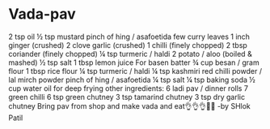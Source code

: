 # Vada-pav
2 tsp oil
½ tsp mustard
pinch of hing / asafoetida
few curry leaves
1 inch ginger (crushed)
2 clove garlic (crushed)
1 chilli (finely chopped)
2 tbsp coriander (finely chopped)
¼ tsp turmeric / haldi
2 potato / aloo (boiled & mashed)
½ tsp salt
1 tbsp lemon juice
For basen batter
¾ cup besan / gram flour
1 tbsp rice flour
¼ tsp turmeric / haldi
¼ tsp kashmiri red chilli powder / lal mirch powder
pinch of hing / asafoetida
¼ tsp salt
¼ tsp baking soda
½ cup water
oil for deep frying
other ingredients:
6 ladi pav / dinner rolls
7 green chilli
6 tsp green chutney
3 tsp tamarind chutney
3 tsp dry garlic chutney
Bring pav from shop and make vada and eat👌👌👌🍔🍔
-by SHlok Patil